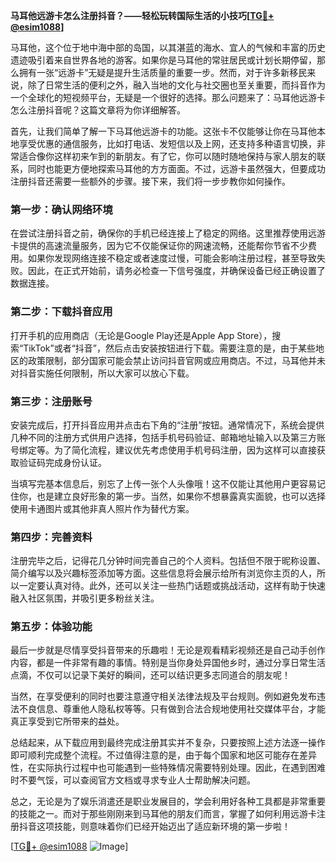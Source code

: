 **马耳他远游卡怎么注册抖音？——轻松玩转国际生活的小技巧[[TG💪+ @esim1088](https://t.me/s/esim1088)]**

马耳他，这个位于地中海中部的岛国，以其湛蓝的海水、宜人的气候和丰富的历史遗迹吸引着来自世界各地的游客。如果你是马耳他的常驻居民或计划长期停留，那么拥有一张“远游卡”无疑是提升生活质量的重要一步。然而，对于许多新移民来说，除了日常生活的便利之外，融入当地的文化与社交圈也至关重要，而抖音作为一个全球化的短视频平台，无疑是一个很好的选择。那么问题来了：马耳他远游卡怎么注册抖音呢？这篇文章将为你详细解答。

首先，让我们简单了解一下马耳他远游卡的功能。这张卡不仅能够让你在马耳他本地享受优惠的通信服务，比如打电话、发短信以及上网，还支持多种语言切换，非常适合像你这样初来乍到的新朋友。有了它，你可以随时随地保持与家人朋友的联系，同时也能更方便地探索马耳他的方方面面。不过，远游卡虽然强大，但要成功注册抖音还需要一些额外的步骤。接下来，我们将一步步教你如何操作。

### **第一步：确认网络环境**
在尝试注册抖音之前，确保你的手机已经连接上了稳定的网络。这里推荐使用远游卡提供的高速流量服务，因为它不仅能保证你的网速流畅，还能帮你节省不少费用。如果你发现网络连接不稳定或者速度过慢，可能会影响注册过程，甚至导致失败。因此，在正式开始前，请务必检查一下信号强度，并确保设备已经正确设置了数据连接。

### **第二步：下载抖音应用**
打开手机的应用商店（无论是Google Play还是Apple App Store），搜索“TikTok”或者“抖音”，然后点击安装按钮进行下载。需要注意的是，由于某些地区的政策限制，部分国家可能会禁止访问抖音官网或应用商店。不过，马耳他并未对抖音实施任何限制，所以大家可以放心下载。

### **第三步：注册账号**
安装完成后，打开抖音应用并点击右下角的“注册”按钮。通常情况下，系统会提供几种不同的注册方式供用户选择，包括手机号码验证、邮箱地址输入以及第三方账号绑定等。为了简化流程，建议优先考虑使用手机号码注册，因为这样可以直接获取验证码完成身份认证。

当填写完基本信息后，别忘了上传一张个人头像哦！这不仅能让其他用户更容易记住你，也是建立良好形象的第一步。当然，如果你不想暴露真实面貌，也可以选择使用卡通图片或其他非真人照片作为替代方案。

### **第四步：完善资料**
注册完毕之后，记得花几分钟时间完善自己的个人资料。包括但不限于昵称设置、简介编写以及兴趣标签添加等方面。这些信息将会展示给所有浏览你主页的人，所以一定要认真对待。此外，还可以关注一些热门话题或挑战活动，这样有助于快速融入社区氛围，并吸引更多粉丝关注。

### **第五步：体验功能**
最后一步就是尽情享受抖音带来的乐趣啦！无论是观看精彩视频还是自己动手创作内容，都是一件非常有趣的事情。特别是当你身处异国他乡时，通过分享日常生活点滴，不仅可以记录下美好的瞬间，还可以结识更多志同道合的朋友呢！

当然，在享受便利的同时也要注意遵守相关法律法规及平台规则。例如避免发布违法不良信息、尊重他人隐私权等等。只有做到合法合规地使用社交媒体平台，才能真正享受到它所带来的益处。

总结起来，从下载应用到最终完成注册其实并不复杂，只要按照上述方法逐一操作即可顺利完成整个流程。不过值得注意的是，由于每个国家和地区可能存在差异性，在实际执行过程中也可能遇到一些特殊情况需要特别处理。因此，在遇到困难时不要气馁，可以查阅官方文档或寻求专业人士帮助解决问题。

总之，无论是为了娱乐消遣还是职业发展目的，学会利用好各种工具都是非常重要的技能之一。而对于那些刚刚来到马耳他的朋友们而言，掌握了如何利用远游卡注册抖音这项技能，则意味着你们已经开始迈出了适应新环境的第一步啦！

[[TG💪+ @esim1088](https://t.me/s/esim1088) ![Image](https://i.postimg.cc/4NQfJmqS/Snipaste-2025-05-13-00-14-12.png)]